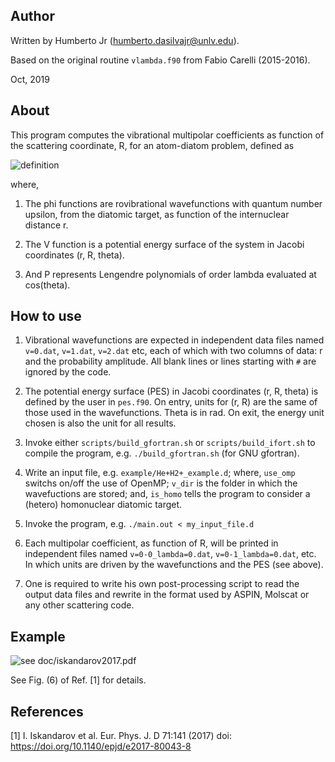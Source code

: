 Author
------

Written by Humberto Jr (humberto.dasilvajr@unlv.edu).

Based on the original routine `vlambda.f90` from Fabio Carelli (2015-2016).

Oct, 2019



About
-----

This program computes the vibrational multipolar coefficients as function of the
scattering coordinate, R, for an atom-diatom problem, defined as

![](https://github.com/violador/vib_multipolar_coeff/blob/master/doc/definition.jpg "definition")

where,

1. The phi functions are rovibrational wavefunctions with quantum number upsilon,
from the diatomic target, as function of the internuclear distance r.

2. The V function is a potential energy surface of the system in Jacobi coordinates (r, R, theta).

3. And P represents Lengendre polynomials of order lambda evaluated at cos(theta).



How to use
----------

1. Vibrational wavefunctions are expected in independent data files named `v=0.dat`,
`v=1.dat`, `v=2.dat` etc, each of which with two columns of data: r and the probability
amplitude. All blank lines or lines starting with `#` are ignored by the code.

2. The potential energy surface (PES) in Jacobi coordinates (r, R, theta) is
defined by the user in `pes.f90`. On entry, units for (r, R) are the same of those
used in the wavefunctions. Theta is in rad. On exit, the energy unit chosen is
also the unit for all results.

3. Invoke either `scripts/build_gfortran.sh` or `scripts/build_ifort.sh` to compile the program, e.g.
`./build_gfortran.sh` (for GNU gfortran).

4. Write an input file, e.g. `example/He+H2+_example.d`; where, `use_omp` switchs
on/off the use of OpenMP; `v_dir` is the folder in which the wavefuctions are stored;
and, `is_homo` tells the program to consider a (hetero) homonuclear diatomic target.

5. Invoke the program, e.g. `./main.out < my_input_file.d`

6. Each multipolar coefficient, as function of R, will be printed in independent
files named `v=0-0_lambda=0.dat`, `v=0-1_lambda=0.dat`, etc. In which units are
driven by the wavefunctions and the PES (see above).

7. One is required to write his own post-processing script to read the output
data files and rewrite in the format used by ASPIN, Molscat or any other
scattering code.



Example
-------

![](https://github.com/violador/vib_multipolar_coeff/blob/master/doc/iskandarov2017_fig6.jpg "see doc/iskandarov2017.pdf")

See Fig. (6) of Ref. [1] for details.



References
----------

[1] I. Iskandarov et al. Eur. Phys. J. D 71:141 (2017)
    doi: https://doi.org/10.1140/epjd/e2017-80043-8
